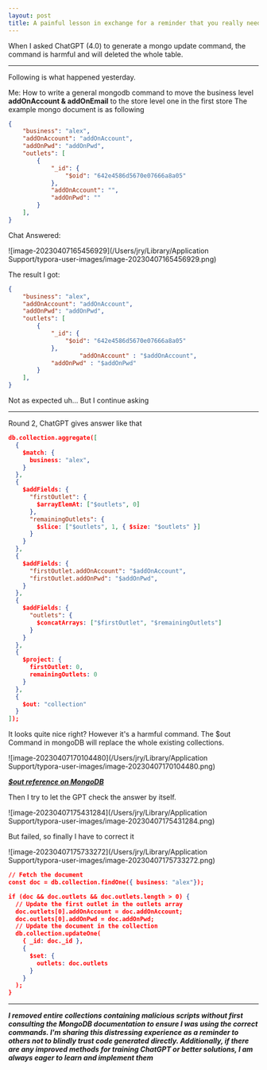 ```yaml
---
layout: post
title: A painful lesson in exchange for a reminder that you really need to check the script generated by ChatGPT
---
```


When I asked ChatGPT (4.0) to generate a mongo update command, the command is harmful and will deleted the whole table.

***

Following is what happened yesterday.

Me: How to write a general mongodb command to move the business level **addOnAccount & addOnEmail** to the store level one in the first store The example mongo document is as following

```json
{
    "business": "alex",
    "addOnAccount": "addOnAccount",
    "addOnPwd": "addOnPwd",
    "outlets": [
        {
            "_id": {
                "$oid": "642e4586d5670e07666a8a05"
            },
            "addOnAccount": "",
            "addOnPwd": ""
        }
    ],
}
```

Chat Answered:

![image-20230407165456929](/Users/jry/Library/Application Support/typora-user-images/image-20230407165456929.png)

The result I got:

```json
{
    "business": "alex",
    "addOnAccount": "addOnAccount",
    "addOnPwd": "addOnPwd",
    "outlets": [
        {
            "_id": {
                "$oid": "642e4586d5670e07666a8a05"
            },
    				"addOnAccount" : "$addOnAccount",
          	"addOnPwd" : "$addOnPwd"
        }
    ],
}
```

Not as expected uh... But I continue asking 

***

Round 2, ChatGPT gives answer like that 

```json
db.collection.aggregate([
  {
    $match: {
      business: "alex",
    }
  },
  {
    $addFields: {
      "firstOutlet": {
        $arrayElemAt: ["$outlets", 0]
      },
      "remainingOutlets": {
        $slice: ["$outlets", 1, { $size: "$outlets" }]
      }
    }
  },
  {
    $addFields: {
      "firstOutlet.addOnAccount": "$addOnAccount",
      "firstOutlet.addOnPwd": "$addOnPwd",
    }
  },
  {
    $addFields: {
      "outlets": {
        $concatArrays: ["$firstOutlet", "$remainingOutlets"]
      }
    }
  },
  {
    $project: {
      firstOutlet: 0,
      remainingOutlets: 0
    }
  },
  {
    $out: "collection"
  }
]);

```

It looks quite nice right? However it's a harmful command. The $out Command in mongoDB will replace the whole existing collections.

![image-20230407170104480](/Users/jry/Library/Application Support/typora-user-images/image-20230407170104480.png)

***[$out reference on MongoDB](https://www.mongodb.com/docs/manual/reference/operator/aggregation/out/)***

Then I try to let the GPT check the answer by itself.

![image-20230407175431284](/Users/jry/Library/Application Support/typora-user-images/image-20230407175431284.png)

But failed, so finally I have to correct it

![image-20230407175733272](/Users/jry/Library/Application Support/typora-user-images/image-20230407175733272.png)

```json
// Fetch the document
const doc = db.collection.findOne({ business: "alex"});

if (doc && doc.outlets && doc.outlets.length > 0) {
  // Update the first outlet in the outlets array
  doc.outlets[0].addOnAccount = doc.addOnAccount;
  doc.outlets[0].addOnPwd = doc.addOnPwd;
  // Update the document in the collection
  db.collection.updateOne(
    { _id: doc._id },
    {
      $set: {
        outlets: doc.outlets
      }
    }
  );
}

```

***

***I removed entire collections containing malicious scripts without first consulting the MongoDB documentation to ensure I was using the correct commands. I'm sharing this distressing experience as a reminder to others not to blindly trust code generated directly. Additionally, if there are any improved methods for training ChatGPT or better solutions, I am always eager to learn and implement them***

